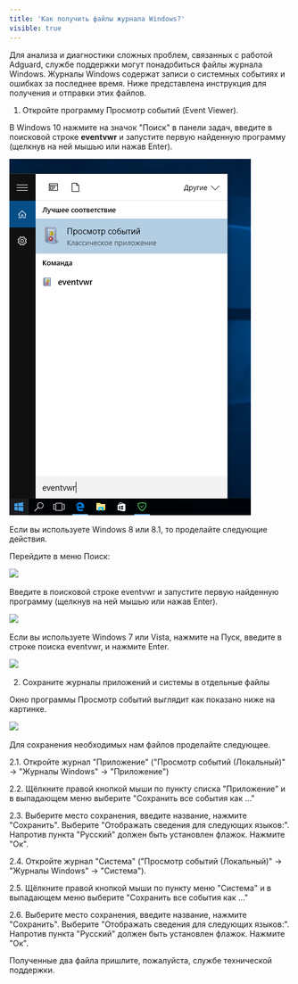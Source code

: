 ```yaml
---
title: 'Как получить файлы журнала Windows?'
visible: true
---
```


Для анализа и диагностики сложных проблем, связанных с работой Adguard, службе поддержки могут понадобиться файлы журнала Windows. Журналы Windows содержат записи о системных событиях и ошибках за последнее время. Ниже представлена инструкция для получения и отправки этих файлов.

1. Откройте программу Просмотр событий (Event Viewer).

В Windows 10 нажмите на значок "Поиск" в панели задач, введите  в поисковой строке **eventvwr** и запустите первую найденную программу (щелкнув на ней мышью или нажав Enter).

![](eventvwr.png)

Если вы используете Windows 8 или 8.1, то проделайте следующие действия.

Перейдите в меню Поиск:

![](https://i.imgur.com/qJ10VR6.png)

Введите в поисковой строке eventvwr и запустите первую найденную программу (щелкнув на ней мышью или нажав Enter).

![](https://i.imgur.com/0KulZwA.png)

Если вы используете Windows 7 или Vista, нажмите на Пуск, введите в строке поиска eventvwr, и нажмите Enter.

![](https://i.imgur.com/jwOldkd.png)

2. Сохраните журналы приложений и системы в отдельные файлы

Окно программы Просмотр событий выглядит как показано ниже на картинке.

![](https://i.imgur.com/90IWr.png)

Для сохранения необходимых нам файлов проделайте следующее.

2.1. Откройте журнал "Приложение" ("Просмотр событий (Локальный)" -> "Журналы Windows" -> "Приложение")

2.2. Щёлкните правой кнопкой мыши по пункту списка "Приложение" и в выпадающем меню выберите "Сохранить все события как ..."

2.3. Выберите место сохранения, введите название, нажмите "Сохранить". Выберите "Отображать сведения для следующих языков:". Напротив пункта "Русский" должен быть установлен флажок. Нажмите "Ок".

2.4. Откройте журнал "Система" ("Просмотр событий (Локальный)" -> "Журналы Windows" -> "Система").

2.5. Щёлкните правой кнопкой мыши по пункту меню "Система" и в выпадающем меню выберите "Сохранить все события как ..."

2.6. Выберите место сохранения, введите название, нажмите "Сохранить". Выберите "Отображать сведения для следующих языков:".  Напротив пункта "Русский" должен быть установлен флажок. Нажмите "Ок".

Полученные два файла пришлите, пожалуйста, службе технической поддержки.